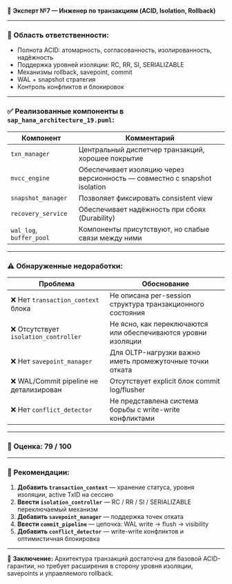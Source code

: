 🔁 **Эксперт №7 — Инженер по транзакциям (ACID, Isolation, Rollback)**

---

### 🎯 Область ответственности:

* Полнота ACID: атомарность, согласованность, изолированность, надёжность
* Поддержка уровней изоляции: RC, RR, SI, SERIALIZABLE
* Механизмы rollback, savepoint, commit
* WAL + snapshot стратегия
* Контроль конфликтов и блокировок

---

### ✅ Реализованные компоненты в `sap_hana_architecture_19.puml`:

| Компонент                | Комментарий                                                               |
| ------------------------ | ------------------------------------------------------------------------- |
| `txn_manager`            | Центральный диспетчер транзакций, хорошее покрытие                        |
| `mvcc_engine`            | Обеспечивает изоляцию через версионность — совместно с snapshot isolation |
| `snapshot_manager`       | Позволяет фиксировать consistent view                                     |
| `recovery_service`       | Обеспечивает надёжность при сбоях (Durability)                            |
| `wal_log`, `buffer_pool` | Компоненты присутствуют, но слабые связи между ними                       |

---

### ⚠️ Обнаруженные недоработки:

| Проблема                               | Обоснование                                                   |
| -------------------------------------- | ------------------------------------------------------------- |
| ❌ Нет `transaction_context` блока      | Не описана per-session структура транзакционного состояния    |
| ❌ Отсутствует `isolation_controller`   | Не ясно, как переключаются или обеспечиваются уровни изоляции |
| ❌ Нет `savepoint_manager`              | Для OLTP-нагрузки важно иметь промежуточные точки отката      |
| ❌ WAL/Commit pipeline не детализирован | Отсутствует explicit блок commit log/flusher                  |
| ❌ Нет `conflict_detector`              | Не представлена система борьбы с write-write конфликтами      |

---

### 💯 Оценка: **79 / 100**

---

### 🔧 Рекомендации:

1. **Добавить `transaction_context`** — хранение статуса, уровня изоляции, active TxID на сессию
2. **Ввести `isolation_controller`** — RC / RR / SI / SERIALIZABLE переключаемый механизм
3. **Добавить `savepoint_manager`** — поддержка точек отката
4. **Ввести `commit_pipeline`** — цепочка: WAL write → flush → visibility
5. **Добавить `conflict_detector`** — write-write конфликтов и оптимистичная блокировка

---

🔁 **Заключение:** Архитектура транзакций достаточна для базовой ACID-гарантии, но требует расширения в сторону уровня изоляции, savepoints и управляемого rollback.

